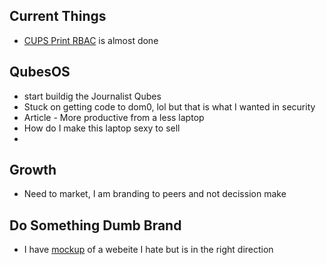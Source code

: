 

##  Current Things
- [CUPS Print RBAC](https://github.com/richard-sebos/articles/blob/main/CUPS-Samba/Article3/ArticleOutline.md) is almost done

## QubesOS
- start buildig the Journalist Qubes
- Stuck on getting code to dom0, lol but that is what I wanted in security
- Article - More productive from a less laptop
- How do I make this laptop sexy to sell
- 
## Growth
- Need to market, I am branding to peers and not decission make


## Do Something Dumb Brand
- I have [mockup](https://github.com/richard-sebos/DoSomethingDumb/tree/main/FirstPass/Branding) of a webeite I hate but is in the right direction
